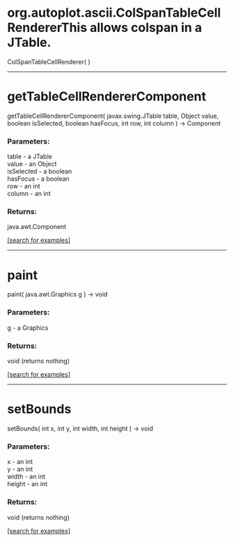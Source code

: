 # org.autoplot.ascii.ColSpanTableCellRendererThis allows colspan in a JTable.
ColSpanTableCellRenderer( )


***
<a name="getTableCellRendererComponent"></a>
# getTableCellRendererComponent
getTableCellRendererComponent( javax.swing.JTable table, Object value, boolean isSelected, boolean hasFocus, int row, int column ) &rarr; Component



### Parameters:
table - a JTable
<br>value - an Object
<br>isSelected - a boolean
<br>hasFocus - a boolean
<br>row - an int
<br>column - an int

### Returns:
java.awt.Component


<a href="https://github.com/autoplot/dev/search?q=getTableCellRendererComponent&unscoped_q=getTableCellRendererComponent">[search for examples]</a>

***
<a name="paint"></a>
# paint
paint( java.awt.Graphics g ) &rarr; void



### Parameters:
g - a Graphics

### Returns:
void (returns nothing)


<a href="https://github.com/autoplot/dev/search?q=paint&unscoped_q=paint">[search for examples]</a>

***
<a name="setBounds"></a>
# setBounds
setBounds( int x, int y, int width, int height ) &rarr; void



### Parameters:
x - an int
<br>y - an int
<br>width - an int
<br>height - an int

### Returns:
void (returns nothing)


<a href="https://github.com/autoplot/dev/search?q=setBounds&unscoped_q=setBounds">[search for examples]</a>


